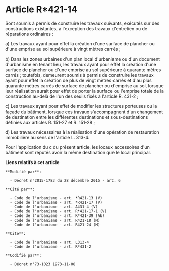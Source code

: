 # Article R*421-14

Sont soumis à permis de construire les travaux suivants, exécutés sur des constructions existantes, à l'exception des travaux
d'entretien ou de réparations ordinaires : 

a) Les travaux ayant pour effet la création d'une surface de plancher ou d'une emprise au sol supérieure à vingt mètres
carrés ; 

b) Dans les zones urbaines d'un plan local d'urbanisme ou d'un document d'urbanisme en tenant lieu, les travaux ayant pour
effet la création d'une surface de plancher ou d'une emprise au sol supérieure à quarante mètres carrés ; toutefois,
demeurent soumis à permis de construire les travaux ayant pour effet la création de plus de vingt mètres carrés et d'au plus
quarante mètres carrés de surface de plancher ou d'emprise au sol, lorsque leur réalisation aurait pour effet de porter la
surface ou l'emprise totale de la construction au-delà de l'un des seuils fixés à l'article R. 431-2 ; 

c) Les travaux ayant pour effet de modifier les structures porteuses ou la façade du bâtiment, lorsque ces travaux
s'accompagnent d'un changement de destination entre les différentes destinations et sous-destinations définies aux articles
R. 151-27 et R. 151-28 ; 

d) Les travaux nécessaires à la réalisation d'une opération de restauration immobilière au sens de l'article L. 313-4. 

Pour l'application du c du présent article, les locaux accessoires d'un bâtiment sont réputés avoir la même destination que
le local principal.

**Liens relatifs à cet article**

	**Modifié par**:

	  - Décret n°2015-1783 du 28 décembre 2015 - art. 6

	**Cité par**:

	  - Code de l'urbanisme - art. *R421-13 (V)
	  - Code de l'urbanisme - art. *R421-17 (V)
	  - Code de l'urbanisme - art. A431-4 (V)
	  - Code de l'urbanisme - art. R*421-17-1 (V)
	  - Code de l'urbanisme - art. R*421-39 (Ab)
	  - Code de l'urbanisme - art. R421-18 (M)
	  - Code de l'urbanisme - art. R421-24 (M)

	**Cite**:

	  - Code de l'urbanisme - art. L313-4
	  - Code de l'urbanisme - art. R*431-2

	**Codifié par**:

	  - Décret n°73-1023 1973-11-08
